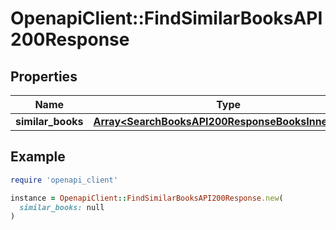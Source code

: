 # OpenapiClient::FindSimilarBooksAPI200Response

## Properties

| Name | Type | Description | Notes |
| ---- | ---- | ----------- | ----- |
| **similar_books** | [**Array&lt;SearchBooksAPI200ResponseBooksInnerInner&gt;**](SearchBooksAPI200ResponseBooksInnerInner.md) |  | [optional] |

## Example

```ruby
require 'openapi_client'

instance = OpenapiClient::FindSimilarBooksAPI200Response.new(
  similar_books: null
)
```

